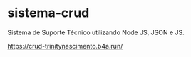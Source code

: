 # sistema-crud
Sistema de Suporte Técnico utilizando Node JS, JSON e JS.
<br>

https://crud-trinitynascimento.b4a.run/
